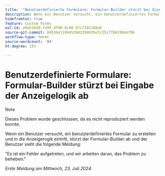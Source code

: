 ```yaml
---
title: '"Benutzerdefinierte Formulare: Formular-Builder stürzt bei Eingabe der Anzeigelogik ab'
description: Wenn ein Benutzer versucht, ein benutzerdefiniertes Formular zu erstellen und in die Anzeigereihenfolge eingibt, stürzt der Formular-Builder ab und der Benutzer sieht eine Meldung.
hidefromtoc: true
feature: Custom Forms
exl-id: e0eb16d0-fa9f-4f90-8c98-97c7291188a9
source-git-commit: 0d536411994520d2399935efc35cff66290ebf9b
workflow-type: tm+mt
source-wordcount: '94'
ht-degree: 15%

---
```


# Benutzerdefinierte Formulare: Formular-Builder stürzt bei Eingabe der Anzeigelogik ab

>[!NOTE]
>
>Dieses Problem wurde geschlossen, da es nicht reproduziert werden konnte.

Wenn ein Benutzer versucht, ein benutzerdefiniertes Formular zu erstellen und in die Anzeigerogik eintritt, stürzt der Formular-Builder ab und der Benutzer sieht die folgende Meldung:

&quot;Es ist ein Fehler aufgetreten, und wir arbeiten daran, das Problem zu beheben.&quot;

_Erste Meldung am Mittwoch, 23. Juli 2024._

